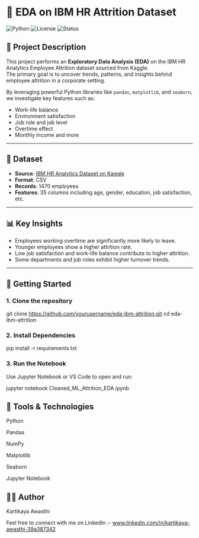 # 🧠 EDA on IBM HR Attrition Dataset

![Python](https://img.shields.io/badge/Python-3.8%2B-blue)
![License](https://img.shields.io/badge/License-MIT-green)
![Status](https://img.shields.io/badge/Project-Completed-brightgreen)

## 📌 Project Description

This project performs an **Exploratory Data Analysis (EDA)** on the IBM HR Analytics Employee Attrition dataset sourced from Kaggle.  
The primary goal is to uncover trends, patterns, and insights behind employee attrition in a corporate setting.

By leveraging powerful Python libraries like `pandas`, `matplotlib`, and `seaborn`, we investigate key features such as:
- Work-life balance
- Environment satisfaction
- Job role and job level
- Overtime effect
- Monthly income and more

---

## 📁 Dataset

- **Source**: [IBM HR Analytics Dataset on Kaggle](https://www.kaggle.com/pavansubhasht/ibm-hr-analytics-attrition-dataset)
- **Format**: CSV
- **Records**: 1470 employees
- **Features**: 35 columns including age, gender, education, job satisfaction, etc.

---

## 📊 Key Insights

- Employees working overtime are significantly more likely to leave.
- Younger employees show a higher attrition rate.
- Low job satisfaction and work-life balance contribute to higher attrition.
- Some departments and job roles exhibit higher turnover trends.

---

## 🚀 Getting Started

### 1. Clone the repository

git clone https://github.com/yourusername/eda-ibm-attrition.git
cd eda-ibm-attrition

### 2. Install Dependencies

pip install -r requirements.txt

### 3. Run the Notebook

Use Jupyter Notebook or VS Code to open and run:

jupyter notebook Cleaned_ML_Attrition_EDA.ipynb

## 📌 Tools & Technologies

Python

Pandas

NumPy

Matplotlib

Seaborn

Jupyter Notebook

## 👨‍💻 Author

Kartikaya Awasthi

Feel free to connect with me on LinkedIn :- www.linkedin.com/in/kartikaya-awasthi-39a387342
